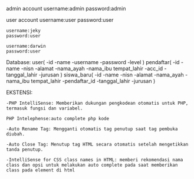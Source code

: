 admin account
	username:admin
	password:admin


user account
	username:user
	password:user

	username:jeky
	password:user

	username:darwin
	password:user


Database:
	user(
		-id
		-name
		-username
		-password
		-level
	)
	pendaftar(
		-id
		-name
		-nisn
		-alamat
		-nama_ayah
		-nama_ibu
		tempat_lahir
		-acc_id
		-tanggal_lahir
		-jurusan
	)
	siswa_baru(
		-id
		-name
		-nisn
		-alamat
		-nama_ayah
		-nama_ibu
		tempat_lahir
		-pendaftar_id
		-tanggal_lahir
		-jurusan
	)

EKSTENSI:

	-PHP IntelliSense: Memberikan dukungan pengkodean otomatis untuk PHP, termasuk fungsi dan variabel.

	PHP Intelephense:auto complete php kode

	-Auto Rename Tag: Mengganti otomatis tag penutup saat tag pembuka diubah.

	-Auto Close Tag: Menutup tag HTML secara otomatis setelah mengetikkan tanda penutup.

	-IntelliSense for CSS class names in HTML: memberi rekomendasi nama class dan opsi untuk melakukan auto complete pada saat memberikan class pada element di html

	